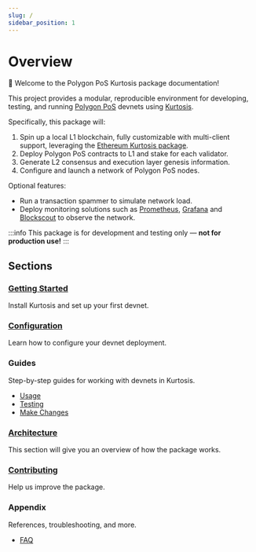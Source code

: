 ```yaml
---
slug: /
sidebar_position: 1
---
```


# Overview

👋 Welcome to the Polygon PoS Kurtosis package documentation!

This project provides a modular, reproducible environment for developing, testing, and running [Polygon PoS](https://docs.polygon.technology/pos/) devnets using [Kurtosis](https://kurtosis.com/).

Specifically, this package will:

1. Spin up a local L1 blockchain, fully customizable with multi-client support, leveraging the [Ethereum Kurtosis package](https://github.com/ethpandaops/ethereum-package).
2. Deploy Polygon PoS contracts to L1 and stake for each validator.
3. Generate L2 consensus and execution layer genesis information.
4. Configure and launch a network of Polygon PoS nodes.

Optional features:

- Run a transaction spammer to simulate network load.
- Deploy monitoring solutions such as [Prometheus](https://prometheus.io/), [Grafana](https://grafana.com/) and [Blockscout](https://www.blockscout.com/) to observe the network.

:::info
This package is for development and testing only — **not for production use!**
:::

## Sections

### [Getting Started](./getting-started.md)

Install Kurtosis and set up your first devnet.

### [Configuration](../configuration/overview.md)

Learn how to configure your devnet deployment.

### Guides

Step-by-step guides for working with devnets in Kurtosis.

- [Usage](../guides/interact.md)
- [Testing](../guides/test.md)
- [Make Changes](../guides/make-changes.md)

### [Architecture](../architecture/overview.md)

This section will give you an overview of how the package works.

### [Contributing](../contributing.md)

Help us improve the package.

### Appendix

References, troubleshooting, and more.

- [FAQ](../appendix/faq.md)
